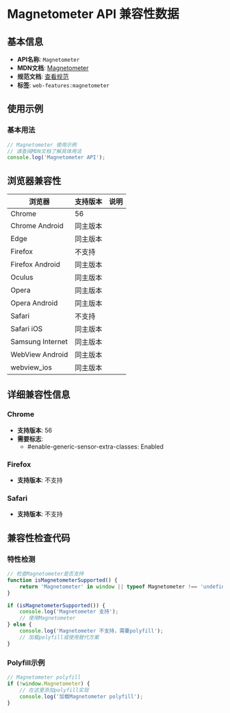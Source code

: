 # Magnetometer API 兼容性数据

## 基本信息

- **API名称**: `Magnetometer`
- **MDN文档**: [Magnetometer](https://developer.mozilla.org/docs/Web/API/Magnetometer)
- **规范文档**: [查看规范](https://w3c.github.io/magnetometer/#magnetometer-interface)
- **标签**: `web-features:magnetometer`

## 使用示例

### 基本用法

```javascript
// Magnetometer 使用示例
// 请查阅MDN文档了解具体用法
console.log('Magnetometer API');
```

## 浏览器兼容性

| 浏览器 | 支持版本 | 说明 |
|--------|----------|------|
| Chrome | 56 |  |
| Chrome Android | 同主版本 |  |
| Edge | 同主版本 |  |
| Firefox | 不支持 |  |
| Firefox Android | 同主版本 |  |
| Oculus | 同主版本 |  |
| Opera | 同主版本 |  |
| Opera Android | 同主版本 |  |
| Safari | 不支持 |  |
| Safari iOS | 同主版本 |  |
| Samsung Internet | 同主版本 |  |
| WebView Android | 同主版本 |  |
| webview_ios | 同主版本 |  |

## 详细兼容性信息

### Chrome

- **支持版本**: 56
- **需要标志**: 
  - #enable-generic-sensor-extra-classes: Enabled

### Firefox

- **支持版本**: 不支持

### Safari

- **支持版本**: 不支持

## 兼容性检查代码

### 特性检测

```javascript
// 检查Magnetometer是否支持
function isMagnetometerSupported() {
    return 'Magnetometer' in window || typeof Magnetometer !== 'undefined';
}

if (isMagnetometerSupported()) {
    console.log('Magnetometer 支持');
    // 使用Magnetometer
} else {
    console.log('Magnetometer 不支持，需要polyfill');
    // 加载polyfill或使用替代方案
}
```

### Polyfill示例

```javascript
// Magnetometer polyfill
if (!window.Magnetometer) {
    // 在这里添加polyfill实现
    console.log('加载Magnetometer polyfill');
}
```

